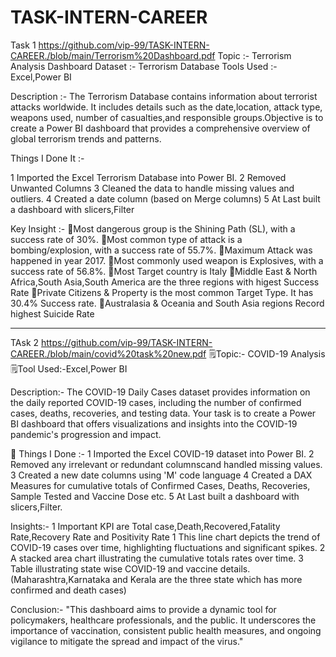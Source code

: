 # TASK-INTERN-CAREER



Task 1  https://github.com/vip-99/TASK-INTERN-CAREER./blob/main/Terrorism%20Dashboard.pdf
Topic :- Terrorism Analysis Dashboard
Dataset :- Terrorism Database
Tools Used :- Excel,Power BI

Description :-
The Terrorism Database contains information about terrorist attacks worldwide. It includes details such as the date,location, attack type, weapons used, number of casualties,and responsible groups.Objective is to create a Power BI dashboard that provides a comprehensive overview of global terrorism trends and patterns.


Things I Done It :-

1 Imported the Excel Terrorism Database into Power BI.
2 Removed Unwanted Columns
3 Cleaned the data to handle missing values and outliers.
4 Created a date column (based on Merge columns)
5 At Last built a dashboard  with slicers,Filter 


Key Insight :-
🔹Most dangerous  group is the Shining Path (SL), with a success rate of 30%.
🔹Most common type of attack is a bombing/explosion, with a success rate of 55.7%.
🔹Maximum Attack was happened in year 2017.
🔹Most commonly used weapon is Explosives, with a success rate of 56.8%.
🔹Most Target country is Italy
🔹Middle East & North Africa,South Asia,South America are the three regions with higest Success Rate 
🔹Private Citizens & Property is the most common Target Type. It has 30.4% Success rate.
🔹Australasia & Oceania and South Asia regions Record highest Suicide Rate




-----------------------------------------------------------------------------------------------------------------------------------------------------------------



  TAsk 2   https://github.com/vip-99/TASK-INTERN-CAREER./blob/main/covid%20task%20new.pdf
🗒Topic:- COVID-19 Analysis
🗒Tool Used:-Excel,Power BI

Description:-
The COVID-19 Daily Cases dataset provides information on the daily reported COVID-19 cases, including the number of confirmed cases, deaths, recoveries, and testing data. Your task is to create a Power BI dashboard that offers
visualizations and insights into the COVID-19 pandemic's progression and impact.


📝 Things I Done :-
1 Imported the Excel COVID-19 dataset into Power BI.
2 Removed any irrelevant or redundant columnscand handled missing values.
3 Created a new date columns using 'M' code language
4 Created a DAX Measures for cumulative totals of Confirmed Cases, Deaths, Recoveries, Sample Tested and Vaccine Dose etc.
5 At Last built a dashboard with slicers,Filter.


Insights:-
1 Important KPI are Total case,Death,Recovered,Fatality Rate,Recovery Rate and Positivity Rate
1 This line chart depicts the trend of COVID-19 cases over time, highlighting fluctuations and significant spikes. 
2 A stacked area chart illustrating the cumulative totals rates over time. 
3 Table illustrating state wise COVID-19 and vaccine details.
(Maharashtra,Karnataka and Kerala are the three state which has more confirmed and death cases)





Conclusion:-
"This dashboard aims to provide a dynamic tool for policymakers, healthcare professionals, and the public. It underscores the importance of vaccination, consistent public health measures, and ongoing vigilance to mitigate the spread and impact of the virus."
